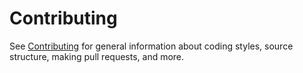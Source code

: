 # Contributing

See [Contributing](https://github.com/dotnet/runtime/blob/main/CONTRIBUTING.md) for general information about coding styles, source structure, making pull requests, and more.
